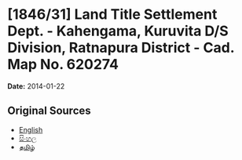 # [1846/31] Land Title Settlement Dept. - Kahengama, Kuruvita D/S Division, Ratnapura District - Cad. Map No. 620274

**Date:** 2014-01-22

## Original Sources

- [English](https://documents.gov.lk/view/extra-gazettes/2014/1/1846-31_E.pdf)
- [සිංහල](https://documents.gov.lk/view/extra-gazettes/2014/1/1846-31_S.pdf)
- [தமிழ்](https://documents.gov.lk/view/extra-gazettes/2014/1/1846-31_T.pdf)
